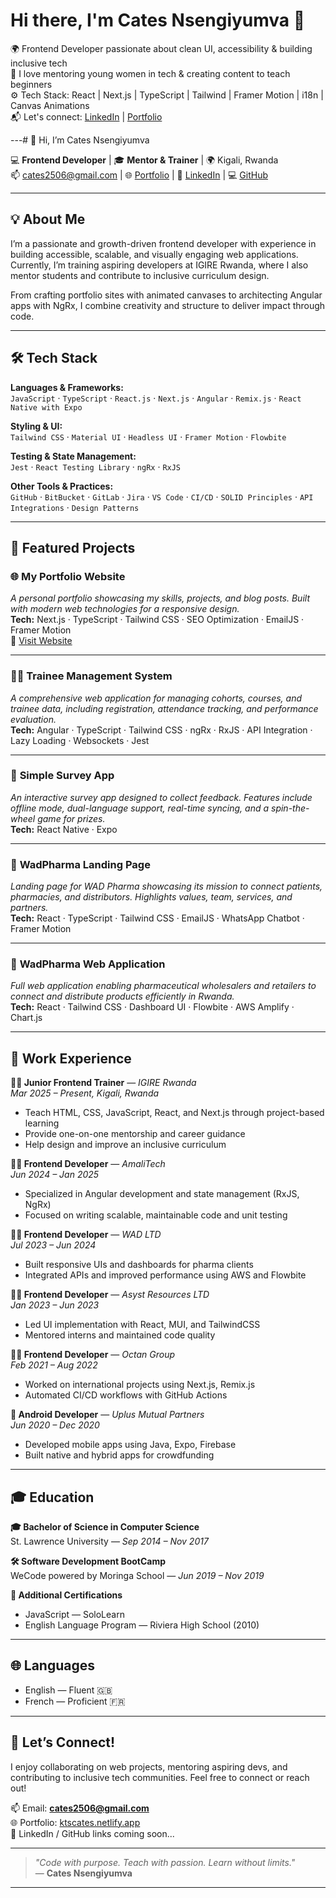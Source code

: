 # Hi there, I'm Cates Nsengiyumva 👋

🌍 Frontend Developer passionate about clean UI, accessibility & building inclusive tech  
🎯 I love mentoring young women in tech & creating content to teach beginners  
⚙️ Tech Stack: React | Next.js | TypeScript | Tailwind | Framer Motion | i18n | Canvas Animations  
📬 Let's connect: [LinkedIn](https://www.linkedin.com/in/cates-nsengiyumva-472975174/) | [Portfolio](https://ktscates.netlify.app/)

---# 👋 Hi, I’m Cates Nsengiyumva

💻 **Frontend Developer** | 🎓 **Mentor & Trainer** | 🌍 Kigali, Rwanda  
📫 cates2506@gmail.com | 🌐 [Portfolio](https://ktscates.netlify.app) | 💼 [LinkedIn](#) | 💻 [GitHub](#)

---

## 💡 About Me

I’m a passionate and growth-driven frontend developer with experience in building accessible, scalable, and visually engaging web applications. Currently, I’m training aspiring developers at IGIRE Rwanda, where I also mentor students and contribute to inclusive curriculum design.

From crafting portfolio sites with animated canvases to architecting Angular apps with NgRx, I combine creativity and structure to deliver impact through code.

---

## 🛠️ Tech Stack

**Languages & Frameworks:**  
`JavaScript` · `TypeScript` · `React.js` · `Next.js` · `Angular` · `Remix.js` · `React Native with Expo`  

**Styling & UI:**  
`Tailwind CSS` · `Material UI` · `Headless UI` · `Framer Motion` · `Flowbite`

**Testing & State Management:**  
`Jest` · `React Testing Library` · `ngRx` · `RxJS`

**Other Tools & Practices:**  
`GitHub` · `BitBucket` · `GitLab` · `Jira` · `VS Code` · `CI/CD` · `SOLID Principles` · `API Integrations` · `Design Patterns`

---

## 🌟 Featured Projects

### 🌐 **My Portfolio Website**  
*A personal portfolio showcasing my skills, projects, and blog posts. Built with modern web technologies for a responsive design.*  
**Tech:** Next.js · TypeScript · Tailwind CSS · SEO Optimization · EmailJS · Framer Motion  
🔗 [Visit Website](https://ktscates.netlify.app)

---

### 🧑‍🏫 **Trainee Management System**  
*A comprehensive web application for managing cohorts, courses, and trainee data, including registration, attendance tracking, and performance evaluation.*  
**Tech:** Angular · TypeScript · Tailwind CSS · ngRx · RxJS · API Integration · Lazy Loading · Websockets · Jest

---

### 📝 **Simple Survey App**  
*An interactive survey app designed to collect feedback. Features include offline mode, dual-language support, real-time syncing, and a spin-the-wheel game for prizes.*  
**Tech:** React Native · Expo

---

### 💊 **WadPharma Landing Page**  
*Landing page for WAD Pharma showcasing its mission to connect patients, pharmacies, and distributors. Highlights values, team, services, and partners.*  
**Tech:** React · TypeScript · Tailwind CSS · EmailJS · WhatsApp Chatbot · Framer Motion

---

### 🏥 **WadPharma Web Application**  
*Full web application enabling pharmaceutical wholesalers and retailers to connect and distribute products efficiently in Rwanda.*  
**Tech:** React · Tailwind CSS · Dashboard UI · Flowbite · AWS Amplify · Chart.js

---

## 💼 Work Experience

**👩‍🏫 Junior Frontend Trainer** — *IGIRE Rwanda*  
_Mar 2025 – Present, Kigali, Rwanda_  
- Teach HTML, CSS, JavaScript, React, and Next.js through project-based learning  
- Provide one-on-one mentorship and career guidance  
- Help design and improve an inclusive curriculum

**👩‍💻 Frontend Developer** — *AmaliTech*  
_Jun 2024 – Jan 2025_  
- Specialized in Angular development and state management (RxJS, NgRx)  
- Focused on writing scalable, maintainable code and unit testing  

**👩‍💻 Frontend Developer** — *WAD LTD*  
_Jul 2023 – Jun 2024_  
- Built responsive UIs and dashboards for pharma clients  
- Integrated APIs and improved performance using AWS and Flowbite  

**👩‍💻 Frontend Developer** — *Asyst Resources LTD*  
_Jan 2023 – Jun 2023_  
- Led UI implementation with React, MUI, and TailwindCSS  
- Mentored interns and maintained code quality

**👩‍💻 Frontend Developer** — *Octan Group*  
_Feb 2021 – Aug 2022_  
- Worked on international projects using Next.js, Remix.js  
- Automated CI/CD workflows with GitHub Actions

**📱 Android Developer** — *Uplus Mutual Partners*  
_Jun 2020 – Dec 2020_  
- Developed mobile apps using Java, Expo, Firebase  
- Built native and hybrid apps for crowdfunding

---

## 🎓 Education

**🎓 Bachelor of Science in Computer Science**  
St. Lawrence University — *Sep 2014 – Nov 2017*

**🛠️ Software Development BootCamp**  
WeCode powered by Moringa School — *Jun 2019 – Nov 2019*

**📜 Additional Certifications**  
- JavaScript — SoloLearn  
- English Language Program — Riviera High School (2010)

---

## 🌐 Languages

- English — Fluent 🇬🇧  
- French — Proficient 🇫🇷

---

## 💬 Let’s Connect!

I enjoy collaborating on web projects, mentoring aspiring devs, and contributing to inclusive tech communities. Feel free to connect or reach out!

📫 Email: **cates2506@gmail.com**  
🌐 Portfolio: [ktscates.netlify.app](https://ktscates.netlify.app)  
🔗 LinkedIn / GitHub links coming soon...

---

> _"Code with purpose. Teach with passion. Learn without limits."_  
— **Cates Nsengiyumva**

---

